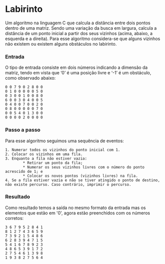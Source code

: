 # Labirinto

Um algoritmo na linguagem C que calcula a distância entre dois pontos dentro de uma matriz. Sendo uma variação da busca em largura, calcula a distância de um ponto inicial a partir dos seus vizinhos (acima, abaixo, a esquerda e a direita). Para esse algoritmo considera-se que alguns vizinhos não existem ou existem alguns obstáculos no labirinto.

### Entrada

O tipo de entrada consiste em dois números indicando a dimensão da matriz, tendo em vista que ‘0’ é uma posição livre e ‘-1’ é um obstáculo, como observado abaixo:

``` 0 0 0 0 8 0 0 0 0
0 0 7 9 0 2 8 0 0
0 1 0 0 0 0 0 5 0
0 3 0 0 1 0 0 8 0
6 0 0 3 0 4 0 0 5
0 4 0 0 7 0 0 2 0
0 8 0 0 0 0 0 7 0
0 0 5 4 0 1 3 0 0
0 0 0 0 2 0 0 0 0 
```

### Passo a passo
  
  Para esse algoritmo seguimos uma sequência de eventos: 
  
	1. Numerar todos os vizinhos do ponto inicial com 1. 
	2. Colocar os vizinhos em uma fila.
	3. Enquanto a fila não estiver vazia: 
			* Retirar um ponto da fila; 
			* Numerar os seus vizinhos livres com o número do ponto acrescido de 1; e
			* Colocar os novos pontos (vizinhos livres) na fila.
	4. Se a fila estiver vazia e não se tiver atingido o ponto de destino, não existe percurso. Caso contrário, imprimir o percurso.
  
### Resultado
  
  Como resultado temos a saída no mesmo formato da entrada mas os elementos que estão em '0', agora estão preenchidos com os números corretos:
  
```9 5 4 1 8 6 2 3 7
3 6 7 9 5 2 8 4 1
8 1 2 7 4 3 6 5 9
7 3 9 2 1 5 4 8 6
6 2 8 3 9 4 7 1 5
5 4 1 6 7 8 9 2 3
4 8 6 5 3 9 1 7 2
2 7 5 4 6 1 3 9 8
1 9 3 8 2 7 5 6 4
```
